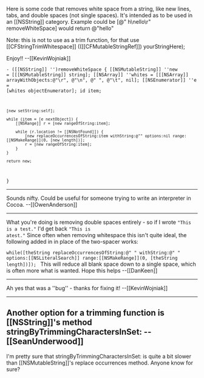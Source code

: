 Here is some code that removes white space from a string, like new lines, tabs, and double spaces (not single spaces). It's intended as to be used in an [[NSString]] category. Example could be [@"   h\nello\r" removeWhiteSpace] would return @"hello"

Note: this is not to use as a trim function, for that use [[CFStringTrimWhitespace]] (([[CFMutableStringRef]]) yourStringHere);

Enjoy!! --[[KevinWojniak]]

<code>- ([[NSString]] '')removeWhiteSpace
{
    [[NSMutableString]] ''new = [[[NSMutableString]] string];
    [[NSArray]] ''whites = [[[NSArray]] arrayWithObjects:@"\r", @"\n", @"  ", @"\t", nil];
    [[NSEnumerator]] ''e = [whites objectEnumerator];
    id item;
    
    [new setString:self];

    while (item = [e nextObject]) {
        [[NSRange]] r = [new rangeOfString:item];
        
        while (r.location != [[NSNotFound]]) {
            [new replaceOccurrencesOfString:item withString:@"" options:nil range:[[NSMakeRange]](0, [new length])];
            r = [new rangeOfString:item];
        }
    }
    
    return new;   
}</code>

----

Sounds nifty.  Could be useful for someone trying to write an interpreter in Cocoa. --[[OwenAnderson]]

----
What you're doing is removing double spaces entirely - so if I wrote <code>"This is a  test."</code>  I'd get back <code>"This is atest."</code>
Since often when removing whitespace this isn't quite ideal, the following added in in place of the two-spacer works:
<code>    
while([theString replaceOccurrencesOfString:@"  "
                                 withString:@" "
                                 options:[[NSLiteralSearch]]
                                 range:[[NSMakeRange]](0, [theString length])]);
</code>
This will reduce all blank space down to a single space, which is often more what is wanted.  Hope this helps --[[DanKeen]]

----

Ah yes that was a ''bug'' - thanks for fixing it! --[[KevinWojniak]]

----
Another option for a trimming function is [[NSString]]'s method stringByTrimmingCharactersInSet:  --[[SeanUnderwood]]
----
I'm pretty sure that stringByTrimmingCharactersInSet: is quite a bit slower than [[NSMutableString]]'s replace occurrences method.  Anyone know for sure?